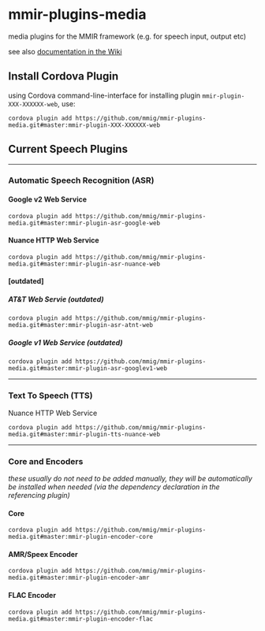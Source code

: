 # mmir-plugins-media

media plugins for the MMIR framework (e.g. for speech input, output etc)

see also [documentation in the Wiki][1]

## Install Cordova Plugin

using Cordova command-line-interface for installing plugin `mmir-plugin-XXX-XXXXXX-web`, use:

```
cordova plugin add https://github.com/mmig/mmir-plugins-media.git#master:mmir-plugin-XXX-XXXXXX-web
```

## Current Speech Plugins

----
### Automatic Speech Recognition (ASR)

#### Google v2 Web Service

    cordova plugin add https://github.com/mmig/mmir-plugins-media.git#master:mmir-plugin-asr-google-web


#### Nuance HTTP Web Service

    cordova plugin add https://github.com/mmig/mmir-plugins-media.git#master:mmir-plugin-asr-nuance-web


#### [outdated]

##### AT&T Web Servie (outdated)

    cordova plugin add https://github.com/mmig/mmir-plugins-media.git#master:mmir-plugin-asr-atnt-web

##### Google v1 Web Service (outdated)

    cordova plugin add https://github.com/mmig/mmir-plugins-media.git#master:mmir-plugin-asr-googlev1-web


----
### Text To Speech (TTS)

Nuance HTTP Web Service

    cordova plugin add https://github.com/mmig/mmir-plugins-media.git#master:mmir-plugin-tts-nuance-web


----
### Core and Encoders
_these usually do not need to be added manually, they will be automatically
be installed when needed (via the dependency declaration in the referencing plugin)_

#### Core

    cordova plugin add https://github.com/mmig/mmir-plugins-media.git#master:mmir-plugin-encoder-core

#### AMR/Speex Encoder

    cordova plugin add https://github.com/mmig/mmir-plugins-media.git#master:mmir-plugin-encoder-amr

#### FLAC Encoder

    cordova plugin add https://github.com/mmig/mmir-plugins-media.git#master:mmir-plugin-encoder-flac


[1]: https://github.com/mmig/mmir/wiki/3.9.2-Speech-Processing-in-MMIR#speech-modules
